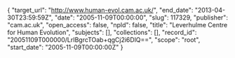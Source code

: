 {
  "target_url": "http://www.human-evol.cam.ac.uk/", 
  "end_date": "2013-04-30T23:59:59Z", 
  "date": "2005-11-09T00:00:00", 
  "slug": 117329, 
  "publisher": "cam.ac.uk", 
  "open_access": false, 
  "npld": false, 
  "title": "Leverhulme Centre for Human Evolution", 
  "subjects": [], 
  "collections": [], 
  "record_id": "20051109T000000/LrIBgrcTOab+qgCj2i6DlQ==", 
  "scope": "root", 
  "start_date": "2005-11-09T00:00:00Z"
}

